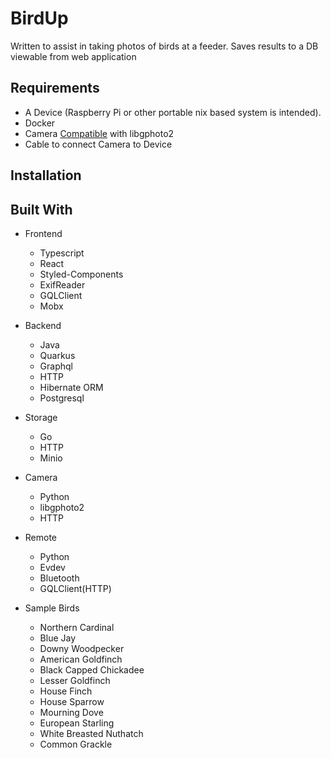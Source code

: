 # BirdUp

Written to assist in taking photos of birds at a feeder. Saves results to a DB viewable from web application

## Requirements

* A Device (Raspberry Pi or other portable nix based system is intended).
* Docker
* Camera [Compatible](http://www.gphoto.org/proj/libgphoto2/support.php) with libgphoto2
* Cable to connect Camera to Device

## Installation

## Built With

* Frontend
  * Typescript
  * React
  * Styled-Components
  * ExifReader
  * GQLClient
  * Mobx
* Backend
  * Java
  * Quarkus
  * Graphql
  * HTTP
  * Hibernate ORM
  * Postgresql
* Storage
  * Go
  * HTTP
  * Minio
* Camera
  * Python
  * libgphoto2
  * HTTP
* Remote
  * Python
  * Evdev
  * Bluetooth
  * GQLClient(HTTP)

* Sample Birds
  * Northern Cardinal
  * Blue Jay
  * Downy Woodpecker
  * American Goldfinch
  * Black Capped Chickadee
  * Lesser Goldfinch
  * House Finch
  * House Sparrow
  * Mourning Dove
  * European Starling
  * White Breasted Nuthatch
  * Common Grackle
